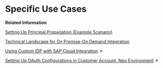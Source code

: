 <!-- loio8fdb2139684a4789a732aabb2895658b -->

# Specific Use Cases

**Related Information**  


[Setting Up Principal Propagation \(Example Scenario\)](setting-up-principal-propagation-example-scenario-34eff84.md "Use principal propagation to forward the principal (identity of a user) across several connections in a complex system landscape.")

[Technical Landscape for On Premise-On Demand Integration](technical-landscape-for-on-premise-on-demand-integration-f69e177.md "As one example for certificate-based connectivity, customer intends to connect a customer-based SAP on-premise system (based on SAP Application Server ABAP with Cloud Integration).")

[Using Custom IDP with SAP Cloud Integration](https://help.sap.com/viewer/368c481cd6954bdfa5d0435479fd4eaf/Cloud/en-US/c59610d483974fcda631af4a2aae586b.html "") :arrow_upper_right:

[Setting Up OAuth Configurations in Customer Account, Neo Environment](https://help.sap.com/viewer/368c481cd6954bdfa5d0435479fd4eaf/Cloud/en-US/b5e75eaf95534baaa7c9bc2ac020391c.html "With a REST API you can manage roles and their assignments to users.") :arrow_upper_right:

